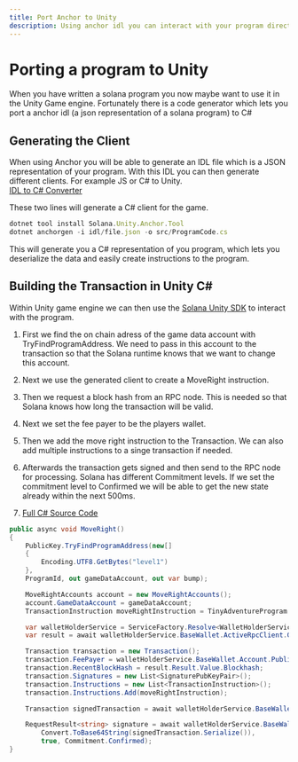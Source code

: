 ```yaml
---
title: Port Anchor to Unity
description: Using anchor idl you can interact with your program directly from unity
---
```


# Porting a program to Unity

When you have written a solana program you now maybe want to use it in the Unity Game engine. Fortunately there is a code generator which lets you port a anchor idl (a json representation of a solana program) to C#

## Generating the Client

When using Anchor you will be able to generate an IDL file which is a JSON representation of your program.
With this IDL you can then generate different clients. For example JS or C# to Unity.  <br />
[IDL to C# Converter](https://github.com/magicblock-labs/Solana.Unity.Anchor)<br />

These two lines will generate a C# client for the game.

```js
dotnet tool install Solana.Unity.Anchor.Tool
dotnet anchorgen -i idl/file.json -o src/ProgramCode.cs
```

This will generate you a C# representation of you program, which lets you deserialize the data and easily create instructions to the program.

## Building the Transaction in Unity C#

Within Unity game engine we can then use the [Solana Unity SDK](https://assetstore.unity.com/packages/decentralization/infrastructure/solana-sdk-for-unity-246931) to interact with the program.
1. First we find the on chain adress of the game data account with TryFindProgramAddress.
We need to pass in this account to the transaction so that the Solana runtime knows that we want to change this account.
2. Next we use the generated client to create a MoveRight instruction.
3. Then we request a block hash from an RPC node. This is needed so that Solana knows how long the transaction will be valid.
4. Next we set the fee payer to be the players wallet.
5. Then we add the move right instruction to the Transaction. We can also add multiple instructions to a singe transaction if needed.
6. Afterwards the transaction gets signed and then send to the RPC node for processing.
Solana has different Commitment levels. If we set the commitment level to Confirmed we will be able to get the new state already within the next 500ms.

7. [Full C# Source Code](https://github.com/Woody4618/SolPlay_Unity_SDK/tree/main/Assets/SolPlay/Examples/TinyAdventure)

```c#
public async void MoveRight()
{
    PublicKey.TryFindProgramAddress(new[]
    {
        Encoding.UTF8.GetBytes("level1")
    },
    ProgramId, out gameDataAccount, out var bump);

    MoveRightAccounts account = new MoveRightAccounts();
    account.GameDataAccount = gameDataAccount;
    TransactionInstruction moveRightInstruction = TinyAdventureProgram.MoveRight(account, ProgramId);

    var walletHolderService = ServiceFactory.Resolve<WalletHolderService>();
    var result = await walletHolderService.BaseWallet.ActiveRpcClient.GetRecentBlockHashAsync(Commitment.Confirmed);

    Transaction transaction = new Transaction();
    transaction.FeePayer = walletHolderService.BaseWallet.Account.PublicKey;
    transaction.RecentBlockHash = result.Result.Value.Blockhash;
    transaction.Signatures = new List<SignaturePubKeyPair>();
    transaction.Instructions = new List<TransactionInstruction>();
    transaction.Instructions.Add(moveRightInstruction);

    Transaction signedTransaction = await walletHolderService.BaseWallet.SignTransaction(transaction);

    RequestResult<string> signature = await walletHolderService.BaseWallet.ActiveRpcClient.SendTransactionAsync(
        Convert.ToBase64String(signedTransaction.Serialize()),
        true, Commitment.Confirmed);
}
```